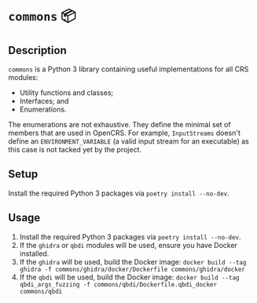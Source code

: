 # `commons` 📦

## Description

`commons` is a Python 3 library containing useful implementations for all CRS modules:

- Utility functions and classes;
- Interfaces; and
- Enumerations.

The enumerations are not exhaustive. They define the minimal set of members that are used in OpenCRS. For example, `InputStreams` doesn't define an `ENVIRONMENT_VARIABLE` (a valid input stream for an executable) as this case is not tacked yet by the project.

## Setup

Install the required Python 3 packages via `poetry install --no-dev`.

## Usage

1. Install the required Python 3 packages via `poetry install --no-dev`.
2. If the `ghidra` or `qbdi` modules will be used, ensure you have Docker installed.
3. If the `ghidra` will be used, build the Docker image: `docker build --tag ghidra -f commons/ghidra/docker/Dockerfile commons/ghidra/docker`
4. If the `qbdi` will be used, build the Docker image: `docker build --tag qbdi_args_fuzzing -f commons/qbdi/Dockerfile.qbdi_docker commons/qbdi`
